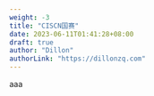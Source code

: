 ```yaml
---
weight: -3
title: "CISCN国赛"
date: 2023-06-11T01:41:28+08:00
draft: true
author: "Dillon"
authorLink: "https://dillonzq.com"
---
```


aaa